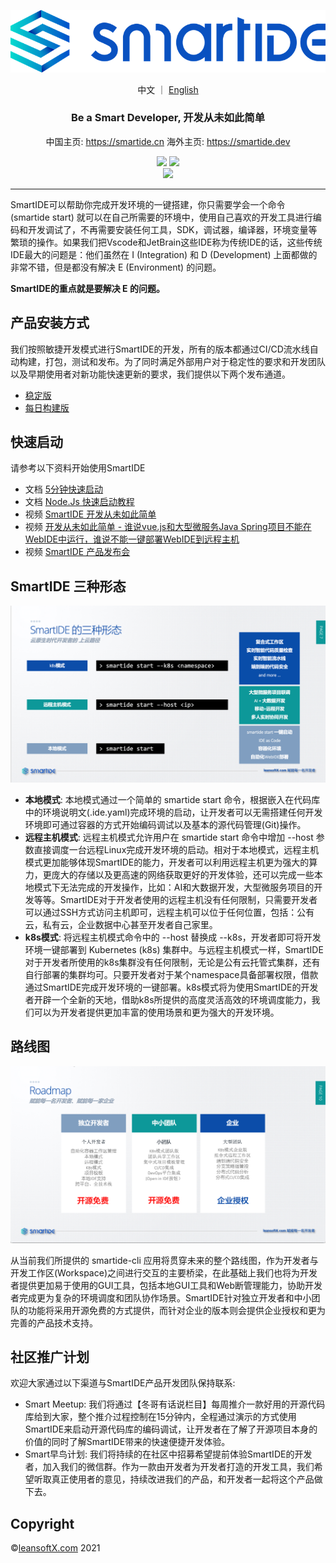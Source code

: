 ![](/docs/content/zh/docs/overview/images/smartide-logo-small.png)
<p align="center"> 
  中文 ｜ <a href="README-EN.md">English</a>
</p>
<h3 align="center">Be a Smart Developer, 开发从未如此简单</h3>
<p align="center">
  中国主页: <a href="https://smartide.cn/zh/" target="_blank">https://smartide.cn</a> 
  海外主页: <a href="https://smartide.dev/en/" target="_blank">https://smartide.dev</a> 
</p>
<p align="center">
  <img src="https://dev.azure.com/leansoftx/smartide/_apis/build/status/smartide-codesign-ci?branchName=main" />
  <img src="https://github.com/smartide/smartide/actions/workflows/smartide-docs-publish.yml/badge.svg" />
  <br/>
  <img src="https://dev.azure.com/leansoftx/945b0f40-4baa-4f8a-be2c-4997b4c0af6a/23e62cbd-3bd8-42a3-a414-df7a1957a69b/_apis/work/boardbadge/37313877-3fed-46f3-87c0-dd28ce47e264" />
</p>
<hr />

SmartIDE可以帮助你完成开发环境的一键搭建，你只需要学会一个命令 (smartide start) 就可以在自己所需要的环境中，使用自己喜欢的开发工具进行编码和开发调试了，不再需要安装任何工具，SDK，调试器，编译器，环境变量等繁琐的操作。如果我们把Vscode和JetBrain这些IDE称为传统IDE的话，这些传统IDE最大的问题是：他们虽然在 I (Integration) 和 D (Development) 上面都做的非常不错，但是都没有解决 E (Environment) 的问题。

**SmartIDE的重点就是要解决 E 的问题。**

## 产品安装方式

我们按照敏捷开发模式进行SmartIDE的开发，所有的版本都通过CI/CD流水线自动构建，打包，测试和发布。为了同时满足外部用户对于稳定性的要求和开发团队以及早期使用者对新功能快速更新的要求，我们提供以下两个发布通道。

- [稳定版](https://smartide.cn/zh/docs/install/#%E7%A8%B3%E5%AE%9A%E7%89%88%E9%80%9A%E9%81%93)
- [每日构建版](https://smartide.cn/zh/docs/install/#%E6%AF%8F%E6%97%A5%E6%9E%84%E5%BB%BA%E7%89%88%E9%80%9A%E9%81%93)

## 快速启动

请参考以下资料开始使用SmartIDE

- 文档 [5分钟快速启动](https://smartide.cn/zh/docs/quickstart/) 
- 文档 [Node.Js 快速启动教程](https://smartide.cn/zh/docs/quickstart/new-node/)
- 视频 [SmartIDE 开发从未如此简单](https://www.bilibili.com/video/BV1pR4y147wn)
- 视频 [开发从未如此简单 - 谁说vue.js和大型微服务Java Spring项目不能在WebIDE中运行，谁说不能一键部署WebIDE到远程主机](https://www.bilibili.com/video/BV1zb4y1i7B1)
- 视频 [SmartIDE 产品发布会](https://www.bilibili.com/video/BV1xR4y1s7sx)

## SmartIDE 三种形态

![](/docs/content/zh/blog/releases/2021-1203-state-management/images/smartide-3modes.png)

- **本地模式**: 本地模式通过一个简单的 smartide start 命令，根据嵌入在代码库中的环境说明文(.ide.yaml)完成环境的启动，让开发者可以无需搭建任何开发环境即可通过容器的方式开始编码调试以及基本的源代码管理(Git)操作。
- **远程主机模式**: 远程主机模式允许用户在 smartide start 命令中增加 --host 参数直接调度一台远程Linux完成开发环境的启动。相对于本地模式，远程主机模式更加能够体现SmartIDE的能力，开发者可以利用远程主机更为强大的算力，更庞大的存储以及更高速的网络获取更好的开发体验，还可以完成一些本地模式下无法完成的开发操作，比如：AI和大数据开发，大型微服务项目的开发等等。SmartIDE对于开发者使用的远程主机没有任何限制，只需要开发者可以通过SSH方式访问主机即可，远程主机可以位于任何位置，包括：公有云，私有云，企业数据中心甚至开发者自己家里。
- **k8s模式**: 将远程主机模式命令中的 --host 替换成 --k8s，开发者即可将开发环境一键部署到 Kubernetes (k8s) 集群中。与远程主机模式一样，SmartIDE对于开发者所使用的k8s集群没有任何限制，无论是公有云托管式集群，还有自行部署的集群均可。只要开发者对于某个namespace具备部署权限，借款通过SmartIDE完成开发环境的一键部署。k8s模式将为使用SmartIDE的开发者开辟一个全新的天地，借助k8s所提供的高度灵活高效的环境调度能力，我们可以为开发者提供更加丰富的使用场景和更为强大的开发环境。

## 路线图

![](/docs/content/zh/blog/releases/2021-1203-state-management/images/smartide-roadmap.png)

从当前我们所提供的 smartide-cli 应用将贯穿未来的整个路线图，作为开发者与开发工作区(Workspace)之间进行交互的主要桥梁，在此基础上我们也将为开发者提供更加易于使用的GUI工具，包括本地GUI工具和Web断管理能力，协助开发者完成更为复杂的环境调度和团队协作场景。SmartIDE针对独立开发者和中小团队的功能将采用开源免费的方式提供，而针对企业的版本则会提供企业授权和更为完善的产品技术支持。

## 社区推广计划

欢迎大家通过以下渠道与SmartIDE产品开发团队保持联系: 

- Smart Meetup: 我们将通过【冬哥有话说栏目】每周推介一款好用的开源代码库给到大家，整个推介过程控制在15分钟内，全程通过演示的方式使用SmartIDE来启动开源代码库的编码调试，让开发者在了解了开源项目本身的价值的同时了解SmartIDE带来的快速便捷开发体验。
- Smart早鸟计划: 我们将持续的在社区中招募希望提前体验SmartIDE的开发者，加入我们的微信群。作为一款由开发者为开发者打造的开发工具，我们希望听取真正使用者的意见，持续改进我们的产品，和开发者一起将这个产品做下去。


## Copyright 

&copy;[leansoftX.com](https://leansoftx.com) 2021
